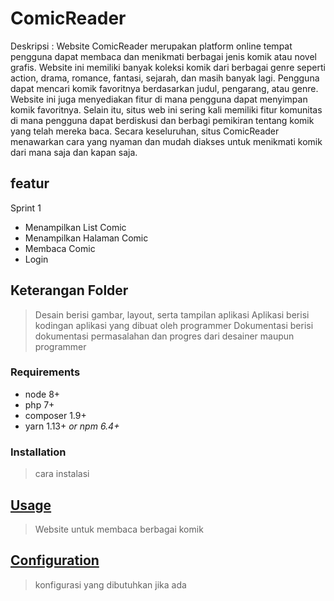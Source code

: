 # ComicReader

Deskripsi : Website ComicReader merupakan platform online tempat pengguna dapat membaca dan menikmati berbagai jenis komik atau novel grafis. Website ini memiliki banyak koleksi komik dari berbagai genre seperti action, drama, romance, fantasi, sejarah, dan masih banyak lagi. Pengguna dapat mencari komik favoritnya berdasarkan judul, pengarang, atau genre.  Website ini juga menyediakan fitur di mana pengguna dapat menyimpan komik favoritnya. Selain itu, situs web ini sering kali memiliki fitur komunitas di mana pengguna dapat berdiskusi dan berbagi pemikiran tentang komik yang telah mereka baca. Secara keseluruhan, situs ComicReader menawarkan cara yang nyaman dan mudah diakses untuk menikmati komik dari mana saja dan kapan saja.


## featur
Sprint 1
* Menampilkan List Comic
* Menampilkan Halaman Comic
* Membaca Comic
* Login

## Keterangan Folder
> Desain
  > berisi gambar, layout, serta tampilan aplikasi
> Aplikasi
  > berisi kodingan aplikasi yang dibuat oleh programmer
> Dokumentasi
  > berisi dokumentasi permasalahan dan progres dari desainer maupun programmer 


### Requirements

* node 8+
* php 7+
* composer 1.9+
* yarn 1.13+ _or npm 6.4+_

### Installation
> cara instalasi

## [Usage](#usage)
> Website untuk membaca berbagai komik


## [Configuration](#configuration)
> konfigurasi yang dibutuhkan jika ada

